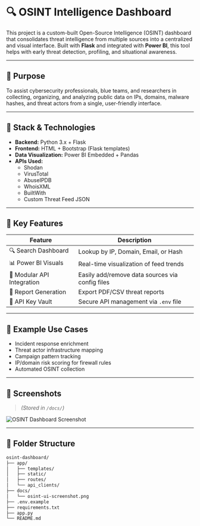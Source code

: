 # 🔍 OSINT Intelligence Dashboard

This project is a custom-built Open-Source Intelligence (OSINT) dashboard that consolidates threat intelligence from multiple sources into a centralized and visual interface. Built with **Flask** and integrated with **Power BI**, this tool helps with early threat detection, profiling, and situational awareness.

---

## 🧠 Purpose

To assist cybersecurity professionals, blue teams, and researchers in collecting, organizing, and analyzing public data on IPs, domains, malware hashes, and threat actors from a single, user-friendly interface.

---

## 🧰 Stack & Technologies

- **Backend:** Python 3.x + Flask
- **Frontend:** HTML + Bootstrap (Flask templates)
- **Data Visualization:** Power BI Embedded + Pandas
- **APIs Used:**
  - Shodan
  - VirusTotal
  - AbuseIPDB
  - WhoisXML
  - BuiltWith
  - Custom Threat Feed JSON

---

## 🚨 Key Features

| Feature                         | Description                                      |
|--------------------------------|--------------------------------------------------|
| 🔍 Search Dashboard             | Lookup by IP, Domain, Email, or Hash             |
| 📊 Power BI Visuals            | Real-time visualization of feed trends           |
| 🧩 Modular API Integration     | Easily add/remove data sources via config files  |
| 📝 Report Generation           | Export PDF/CSV threat reports                    |
| 🔐 API Key Vault               | Secure API management via `.env` file            |

---

## 🧪 Example Use Cases

- Incident response enrichment
- Threat actor infrastructure mapping
- Campaign pattern tracking
- IP/domain risk scoring for firewall rules
- Automated OSINT collection

---

## 📸 Screenshots

> _(Stored in `/docs/`)_

![OSINT Dashboard Screenshot](docs/osint-ui-screenshot.png)

---

## 📁 Folder Structure

```bash
osint-dashboard/
├── app/
│   ├── templates/
│   ├── static/
│   ├── routes/
│   └── api_clients/
├── docs/
│   └── osint-ui-screenshot.png
├── .env.example
├── requirements.txt
├── app.py
└── README.md
